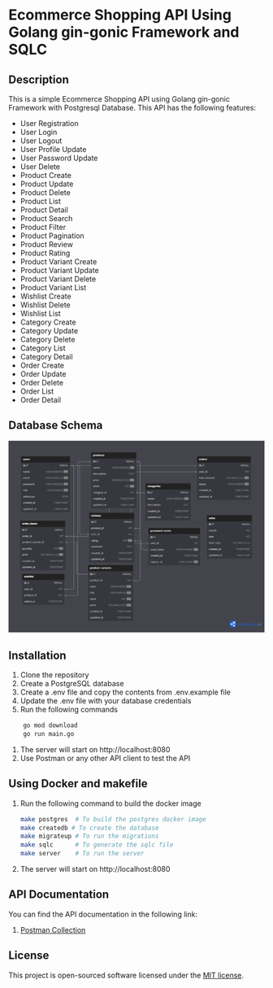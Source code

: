# Ecommerce Shopping API Using Golang gin-gonic Framework and SQLC

## Description

This is a simple Ecommerce Shopping API using Golang gin-gonic Framework with Postgresql Database. This API has the following features:

- User Registration
- User Login
- User Logout
- User Profile Update
- User Password Update
- User Delete
- Product Create
- Product Update
- Product Delete
- Product List
- Product Detail
- Product Search
- Product Filter
- Product Pagination
- Product Review
- Product Rating
- Product Variant Create
- Product Variant Update
- Product Variant Delete
- Product Variant List
- Wishlist Create
- Wishlist Delete
- Wishlist List
- Category Create
- Category Update
- Category Delete
- Category List
- Category Detail
- Order Create
- Order Update
- Order Delete
- Order List
- Order Detail

## Database Schema

![Relations](Untitled.png)

## Installation

1. Clone the repository
2. Create a PostgreSQL database
3. Create a .env file and copy the contents from .env.example file
4. Update the .env file with your database credentials
5. Run the following commands

```bash
    go mod download
    go run main.go
```

1. The server will start on http://localhost:8080
2. Use Postman or any other API client to test the API

## Using Docker and makefile

1. Run the following command to build the docker image
    ```bash
    make postgres  # To build the postgres docker image
    make createdb # To create the database
    make migrateup # To run the migrations
    make sqlc      # To generate the sqlc file
    make server    # To run the server
    ```
2. The server will start on http://localhost:8080

## API Documentation

You can find the API documentation in the following link:

1. [Postman Collection](https://documenter.getpostman.com/view/26285529/2sA3XJmQZD#3b8dc65e-8b4b-4d9b-966a-66a933a4fc88)

## License

This project is open-sourced software licensed under the [MIT license](https://opensource.org/licenses/MIT).